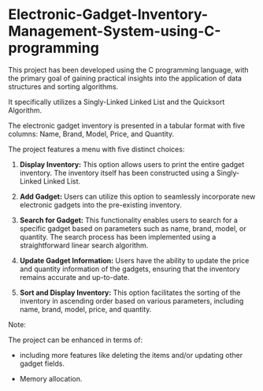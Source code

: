 # Electronic-Gadget-Inventory-Management-System-using-C-programming

This project has been developed using the C programming language, with the primary goal of gaining practical insights into the application of data structures and sorting algorithms. 

It specifically utilizes a Singly-Linked Linked List and the Quicksort Algorithm.

The electronic gadget inventory is presented in a tabular format with five columns: Name, Brand, Model, Price, and Quantity. 

The project features a menu with five distinct choices:

1. **Display Inventory:** This option allows users to print the entire gadget inventory. The inventory itself has been constructed using a Singly-Linked Linked List.

2. **Add Gadget:** Users can utilize this option to seamlessly incorporate new electronic gadgets into the pre-existing inventory.

3. **Search for Gadget:** This functionality enables users to search for a specific gadget based on parameters such as name, brand, model, or quantity. The search process has been implemented using a straightforward linear search algorithm.

4. **Update Gadget Information:** Users have the ability to update the price and quantity information of the gadgets, ensuring that the inventory remains accurate and up-to-date.

5. **Sort and Display Inventory:** This option facilitates the sorting of the inventory in ascending order based on various parameters, including name, brand, model, price, and quantity.

Note:

The project can be enhanced in terms of:

- including more features like deleting the items and/or updating other gadget fields.

- Memory allocation. 
